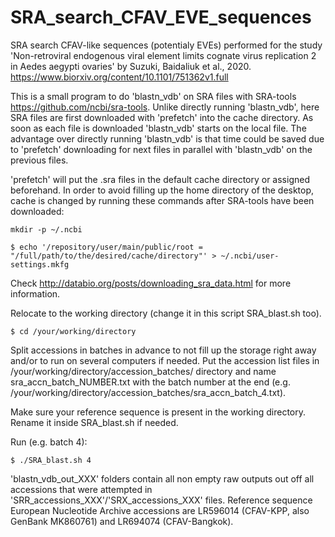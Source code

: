 # SRA_search_CFAV_EVE_sequences
SRA search CFAV-like sequences (potentialy EVEs) performed for the study 'Non-retroviral endogenous viral element limits cognate virus replication 2 in Aedes aegypti ovaries' by Suzuki, Baidaliuk et al., 2020. https://www.biorxiv.org/content/10.1101/751362v1.full

This is a small program to do 'blastn_vdb' on SRA files with SRA-tools https://github.com/ncbi/sra-tools. Unlike directly running 'blastn_vdb', here SRA files are first downloaded with 'prefetch' into the cache directory. As soon as each file is downloaded 'blastn_vdb' starts on the local file. The advantage over directly running 'blastn_vdb' is that time could be saved due to 'prefetch' downloading for next files in parallel with 'blastn_vdb' on the previous files.

'prefetch' will put the .sra files in the default cache directory or assigned beforehand.
In order to avoid filling up the home directory of the desktop, cache is changed by running these commands after SRA-tools have been downloaded:

`mkdir -p ~/.ncbi`

`$ echo '/repository/user/main/public/root = "/full/path/to/the/desired/cache/directory"' > ~/.ncbi/user-settings.mkfg`

Check http://databio.org/posts/downloading_sra_data.html for more information.

Relocate to the working directory (change it in this script SRA_blast.sh too).

`$ cd /your/working/directory`

Split accessions in batches in advance to not fill up the storage right away and/or to run on several computers if needed.
Put the accession list files in /your/working/directory/accession_batches/ directory and name sra_accn_batch_NUMBER.txt with the batch number at the end (e.g. /your/working/directory/accession_batches/sra_accn_batch_4.txt).

Make sure your reference sequence is present in the working directory. Rename it inside SRA_blast.sh if needed.

Run (e.g. batch 4):

`$ ./SRA_blast.sh 4`

'blastn_vdb_out_XXX' folders contain all non empty raw outputs out off all accessions that were attempted in 'SRR_accessions_XXX'/'SRX_accessions_XXX' files.
Reference sequence European Nucleotide Archive accessions are LR596014 (CFAV-KPP, also GenBank MK860761) and LR694074 (CFAV-Bangkok).
